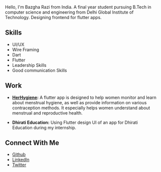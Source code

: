 Hello, I'm Bazgha Razi from India. A final year student pursuing B.Tech in computer science and engineering from Delhi Global Institute of Technology. Designing frontend for flutter apps.

## Skills

- UI/UX
- Wire Framing
- Dart
- Flutter
- Leadership Skills
- Good communication Skills

## Work

- **[HerHygiene](https://github.com/Bazgha19/HerHygiene):** A flutter app is designed to help women monitor and learn about menstrual hygiene, as well as provide information on various contraception methods. It especially helps women understand about menstrual and reproductive health.

- **Dhirati Education:** Using Flutter design UI of an app for Dhirati Education during my internship.

## Connect With Me

- [Github](https://github.com/Bazgha19)
- [LinkedIn](https://www.linkedin.com/in/bazgharazi19s)
- [Twitter](https://twitter.com/bazgha_razi)
